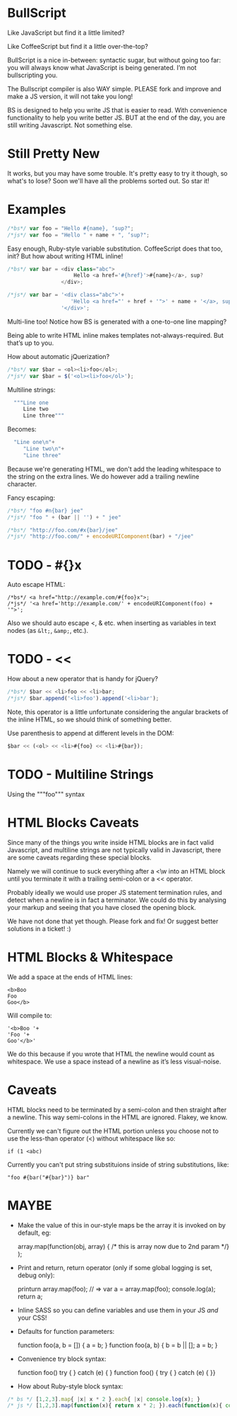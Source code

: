 BullScript
==========
Like JavaScript but find it a little limited?

Like CoffeeScript but find it a little over-the-top?

BullScript is a nice in-between: syntactic sugar, but without going too far:
you will always know what JavaScript is being generated. I’m not
bullscripting you.

The Bullscript compiler is also WAY simple. PLEASE fork and improve and make a JS version, it will not take you long!

BS is designed to help you write JS that is easier to read. With convenience
functionality to help you write better JS. BUT at the end of the day, you are
still writing Javascript. Not something else.

Still Pretty New
================
It works, but you may have some trouble. It's pretty easy to try it though,
so what's to lose? Soon we'll have all the problems sorted out. So star it!

Examples
========

```js
/*bs*/ var foo = "Hello #{name}, ‘sup?";
/*js*/ var foo = "Hello " + name + ", ‘sup?";
```

Easy enough, Ruby-style variable substitution. CoffeeScript does that too,
init? But how about writing HTML inline!

```js
/*bs*/ var bar = <div class="abc">
                     Hello <a href='#{href}'>#{name}</a>, sup?
                 </div>;

/*js*/ var bar = '<div class="abc">'+
                    'Hello <a href="' + href + '">' + name + '</a>, sup?'+
                 '</div>';
```

Multi-line too! Notice how BS is generated with a one-to-one line mapping?

Being able to write HTML inline makes templates not-always-required. But
that’s up to you.

How about automatic jQuerization?

```js
/*bs*/ var $bar = <ol><li>foo</ol>;
/*js*/ var $bar = $('<ol><li>foo</ol>');
```

Multiline strings:

```js
  """Line one
     Line two
     Line three"""
```

Becomes:

```js
  "Line one\n"+
     "Line two\n"+
     "Line three"
```

Because we're generating HTML, we don't add the leading whitespace to the
string on the extra lines. We do however add a trailing newline character.

Fancy escaping:

```js
/*bs*/ "foo #n{bar} jee"
/*js*/ "foo " + (bar || '') + " jee"
```

```js
/*bs*/ "http://foo.com/#x{bar}/jee"
/*js*/ "http://foo.com/" + encodeURIComponent(bar) + "/jee"
```


TODO - #{}x
===========
Auto escape HTML:

    /*bs*/ <a href="http://example.com/#{foo}x">;
    /*js*/ '<a href='http://example.com/' + encodeURIComponent(foo) + '">';

Also we should auto escape <, & etc. when inserting as variables in text nodes
(as `&lt;`, `&amp;`, etc.).

TODO - <<
=========
How about a new operator that is handy for jQuery?

```js
/*bs*/ $bar << <li>foo << <li>bar;
/*js*/ $bar.append('<li>foo').append('<li>bar');
```

Note, this operator is a little unfortunate considering the angular brackets
of the inline HTML, so we should think of something better.

Use parenthesis to append at different levels in the DOM:

```js
$bar << (<ol> << <li>#{foo} << <li>#{bar});
```

TODO - Multiline Strings
========================
Using the """foo""" syntax


HTML Blocks Caveats
===================
Since many of the things you write inside HTML blocks are in fact valid
Javascript, and multiline strings are not typically valid in Javascript,
there are some caveats regarding these special blocks.

Namely we will continue to suck everything after a <\w into an HTML block
until you terminate it with a trailing semi-colon or a << operator.

Probably ideally we would use proper JS statement termination rules, and
detect when a newline is in fact a terminator. We could do this by analysing
your markup and seeing that you have closed the opening block.

We have not done that yet though. Please fork and fix! Or suggest better
solutions in a ticket! :)


HTML Blocks & Whitespace
========================
We add a space at the ends of HTML lines:

    <b>Boo
    Foo
    Goo</b>

Will compile to:

    '<b>Boo '+
    'Foo '+
    Goo'</b>'

We do this because if you wrote that HTML the newline would count as
whitespace. We use a space instead of a newline as it’s less visual-noise.


Caveats
=======
HTML blocks need to be terminated by a semi-colon and then straight after a
newline. This way semi-colons in the HTML are ignored. Flakey, we know.

Currently we can't figure out the HTML portion unless you choose not to use
the less-than operator (<) without whitespace like so:

    if (1 <abc)

Currently you can't put string substituions inside of string substitutions,
like:

    "foo #{bar("#{bar}")} bar"


MAYBE
=====
* Make the value of this in our-style maps be the array it is invoked on by
default, eg:

    array.map(function(obj, array) { /* this is array now due to 2nd param */} );

* Print and return, return operator (only if some global logging is set, debug only):

    printurn array.map(foo); // => var a = array.map(foo); console.log(a); return a;

* Inline SASS so you can define variables and use them in your JS *and* your CSS!
* Defaults for function parameters:

    function foo(a, b = []) {
        a = b;
    }
    function foo(a, b) { b = b || [];
        a = b;
    }

* Convenience try block syntax:

    function foo() try {
    } catch (e) {
    }
    function foo() { try {
    } catch (e) {
    }}

* How about Ruby-style block syntax:

```js
/* bs */ [1,2,3].map{ |x| x * 2 }.each{ |x| console.log(x); }
/* js */ [1,2,3].map(function(x){ return x * 2; }).each(function(x){ console.log(x); })
```
